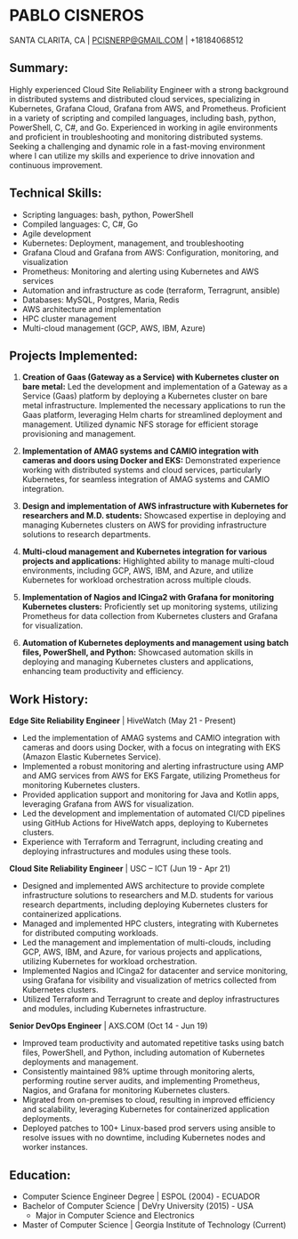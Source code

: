 # PABLO CISNEROS
SANTA CLARITA, CA | PCISNERP@GMAIL.COM | +18184068512

## Summary:
Highly experienced Cloud Site Reliability Engineer with a strong background in distributed systems and distributed cloud services, specializing in Kubernetes, Grafana Cloud, Grafana from AWS, and Prometheus. Proficient in a variety of scripting and compiled languages, including bash, python, PowerShell, C, C#, and Go. Experienced in working in agile environments and proficient in troubleshooting and monitoring distributed systems. Seeking a challenging and dynamic role in a fast-moving environment where I can utilize my skills and experience to drive innovation and continuous improvement.

## Technical Skills:
- Scripting languages: bash, python, PowerShell
- Compiled languages: C, C#, Go
- Agile development
- Kubernetes: Deployment, management, and troubleshooting
- Grafana Cloud and Grafana from AWS: Configuration, monitoring, and visualization
- Prometheus: Monitoring and alerting using Kubernetes and AWS services
- Automation and infrastructure as code (terraform, Terragrunt, ansible)
- Databases: MySQL, Postgres, Maria, Redis
- AWS architecture and implementation
- HPC cluster management
- Multi-cloud management (GCP, AWS, IBM, Azure)

## Projects Implemented:

1. **Creation of Gaas (Gateway as a Service) with Kubernetes cluster on bare metal:** Led the development and implementation of a Gateway as a Service (Gaas) platform by deploying a Kubernetes cluster on bare metal infrastructure. Implemented the necessary applications to run the Gaas platform, leveraging Helm charts for streamlined deployment and management. Utilized dynamic NFS storage for efficient storage provisioning and management.

2. **Implementation of AMAG systems and CAMIO integration with cameras and doors using Docker and EKS:** Demonstrated experience working with distributed systems and cloud services, particularly Kubernetes, for seamless integration of AMAG systems and CAMIO integration.

3. **Design and implementation of AWS infrastructure with Kubernetes for researchers and M.D. students:** Showcased expertise in deploying and managing Kubernetes clusters on AWS for providing infrastructure solutions to research departments.

4. **Multi-cloud management and Kubernetes integration for various projects and applications:** Highlighted ability to manage multi-cloud environments, including GCP, AWS, IBM, and Azure, and utilize Kubernetes for workload orchestration across multiple clouds.

5. **Implementation of Nagios and ICinga2 with Grafana for monitoring Kubernetes clusters:** Proficiently set up monitoring systems, utilizing Prometheus for data collection from Kubernetes clusters and Grafana for visualization.

6. **Automation of Kubernetes deployments and management using batch files, PowerShell, and Python:** Showcased automation skills in deploying and managing Kubernetes clusters and applications, enhancing team productivity and efficiency.

## Work History:

**Edge Site Reliability Engineer** | HiveWatch (May 21 - Present)
- Led the implementation of AMAG systems and CAMIO integration with cameras and doors using Docker, with a focus on integrating with EKS (Amazon Elastic Kubernetes Service).
- Implemented a robust monitoring and alerting infrastructure using AMP and AMG services from AWS for EKS Fargate, utilizing Prometheus for monitoring Kubernetes clusters.
- Provided application support and monitoring for Java and Kotlin apps, leveraging Grafana from AWS for visualization.
- Led the development and implementation of automated CI/CD pipelines using GitHub Actions for HiveWatch apps, deploying to Kubernetes clusters.
- Experience with Terraform and Terragrunt, including creating and deploying infrastructures and modules using these tools.

**Cloud Site Reliability Engineer** | USC – ICT (Jun 19 - Apr 21)
- Designed and implemented AWS architecture to provide complete infrastructure solutions to researchers and M.D. students for various research departments, including deploying Kubernetes clusters for containerized applications.
- Managed and implemented HPC clusters, integrating with Kubernetes for distributed computing workloads.
- Led the management and implementation of multi-clouds, including GCP, AWS, IBM, and Azure, for various projects and applications, utilizing Kubernetes for workload orchestration.
- Implemented Nagios and ICinga2 for datacenter and service monitoring, using Grafana for visibility and visualization of metrics collected from Kubernetes clusters.
- Utilized Terraform and Terragrunt to create and deploy infrastructures and modules, including Kubernetes infrastructure.

**Senior DevOps Engineer** | AXS.COM (Oct 14 - Jun 19)
- Improved team productivity and automated repetitive tasks using batch files, PowerShell, and Python, including automation of Kubernetes deployments and management.
- Consistently maintained 98% uptime through monitoring alerts, performing routine server audits, and implementing Prometheus, Nagios, and Grafana for monitoring Kubernetes clusters.
- Migrated from on-premises to cloud, resulting in improved efficiency and scalability, leveraging Kubernetes for containerized application deployments.
- Deployed patches to 100+ Linux-based prod servers using ansible to resolve issues with no downtime, including Kubernetes nodes and worker instances.

## Education:
- Computer Science Engineer Degree | ESPOL (2004) - ECUADOR
- Bachelor of Computer Science | DeVry University (2015) - USA
  - Major in Computer Science and Electronics
- Master of Computer Science | Georgia Institute of Technology (Current)
